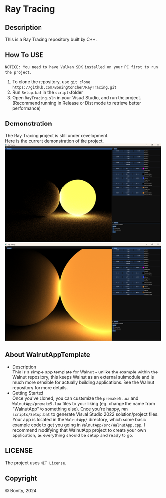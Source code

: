 ﻿# Ray Tracing

## Description
This is a Ray Tracing repository built by C++.

## How To USE
`NOTICE: You need to have Vulkan SDK installed on your PC first to run the project.`
1. To clone the repository, use `git clone https://github.com/BoningtonChen/RayTracing.git`
2. Run `Setup.bat` in the `scripts`folder.
3.  Open `RayTracing.sln` in your Visual Studio, and run the project.(Recommend running in Release or Dist mode to retrieve better performance).

## Demonstration
The Ray Tracing project is still under development. \
Here is the current demonstration of the project.\
![Ray Tracing Default Example](./Materials/RayTracing-example01.png)
![Ray Tracing Example](./Materials/RayTracing-example02.png)

## About WalnutAppTemplate
- Description\
This is a simple app template for Walnut - unlike the example within the Walnut repository, this keeps Walnut as an external submodule and is much more sensible for actually building applications. See the Walnut repository for more details.
- Getting Started\
Once you've cloned, you can customize the `premake5.lua` and `WalnutApp/premake5.lua` files to your liking (eg. change the name from "WalnutApp" to something else). Once you're happy, run `scripts/Setup.bat` to generate Visual Studio 2022 solution/project files. Your app is located in the `WalnutApp/` directory, which some basic example code to get you going in `WalnutApp/src/WalnutApp.cpp`. I recommend modifying that WalnutApp project to create your own application, as everything should be setup and ready to go.

## LICENSE
The project uses `MIT License`.

## Copyright
© Bonity, 2024

